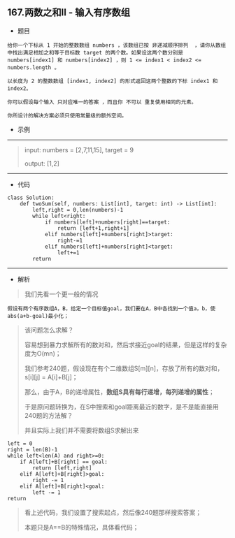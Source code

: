 167.两数之和Ⅱ - 输入有序数组
----------
 - 题目
> 
    给你一个下标从 1 开始的整数数组 numbers ，该数组已按 非递减顺序排列  ，请你从数组中找出满足相加之和等于目标数 target 的两个数。如果设这两个数分别是 numbers[index1] 和 numbers[index2] ，则 1 <= index1 < index2 <= numbers.length 。

    以长度为 2 的整数数组 [index1, index2] 的形式返回这两个整数的下标 index1 和 index2。
    
    你可以假设每个输入 只对应唯一的答案 ，而且你 不可以 重复使用相同的元素。
    
    你所设计的解决方案必须只使用常量级的额外空间。
 - 示例
 ----------
> input: numbers = [2,7,11,15], target = 9
>
> output: [1,2]
 ----------
 - 代码
 >
> 
    class Solution:
        def twoSum(self, numbers: List[int], target: int) -> List[int]:
            left,right = 0,len(numbers)-1
            while left<right:
                if numbers[left]+numbers[right]==target:
                    return [left+1,right+1]
                elif numbers[left]+numbers[right]>target:
                    right-=1
                elif numbers[left]+numbers[right]<target:
                    left+=1
            return 

 ----------
 - 解析
 > 
> 我们先看一个更一般的情况
> 
    假设有两个有序数组A，B，给定一个目标值goal，我们要在A，B中各找到一个值a，b，使abs(a+b-goal)最小化；
>
> 该问题怎么求解？
> 
> 容易想到暴力求解所有的数对和，然后求接近goal的结果，但是这样的复杂度为O(mn)；
> 
> 我们参考240题，假设现在有个二维数组S[m][n]，存放了所有的数对和，s[i][j] = A[i]+B[j]；
> 
> 那么，由于A，B的递增属性，**数组S具有每行递增，每列递增的属性**；
> 
> 于是原问题转换为，在S中搜索和goal距离最近的数字，是不是能直接用240题的方法解？
> 
> 并且实际上我们并不需要将数组S求解出来
> 
    left = 0
    right = len(B)-1
    while left<len(A) and right>=0:
        if A[left]+B[right] == goal:
            return [left,right]
        elif A[left]+B[right]>goal:
            right -= 1
        elif A[left]+B[right]<goal:
            left -= 1
    return
>
> 看上述代码，我们设置了搜索起点，然后像240题那样搜索答案；
> 
> 本题只是A==B的特殊情况，具体看代码；
> 